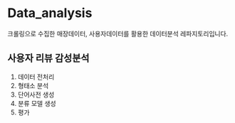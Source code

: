 # Data_analysis
크롤링으로 수집한 매장데이터, 사용자데이터를 활용한 데이터분석 레파지토리입니다.


## 사용자 리뷰 감성분석
1. 데이터 전처리
2. 형태소 분석
3. 단어사전 생성
4. 분류 모델 생성
5. 평가 
